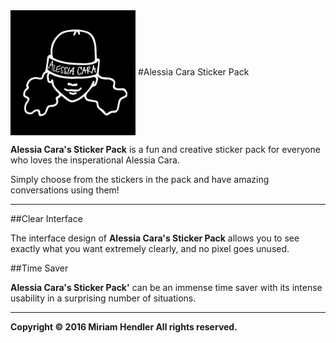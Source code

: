 <img src="Application Icon.png" width="200" height="200" align="center" border-radius="5" /> 
#Alessia Cara Sticker Pack

**Alessia Cara's Sticker Pack** is a fun and creative sticker pack for everyone who loves the insperational Alessia Cara.

Simply choose from the stickers in the pack and have amazing conversations using them!

---------------------------------------------------------------------------------------------------------------------

##Clear Interface

The interface design of **Alessia Cara's Sticker Pack** allows you to see exactly what you want extremely clearly, and no pixel goes unused. 

##Time Saver

**Alessia Cara's Sticker Pack'** can be an immense time saver with its intense usability in a surprising number of situations.

---------------------------------------------------------------------------------------------------------------------

**Copyright © 2016 Miriam Hendler
All rights reserved.**
